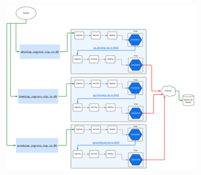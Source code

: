 ![Texto Alternativo](https://github.com/ClauHenrique/kubernets-ingress/blob/main/Diagrama%20em%20branco.svg)

